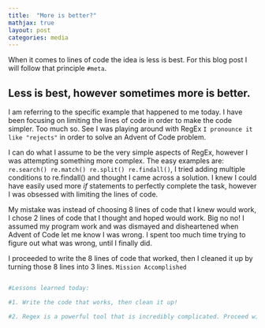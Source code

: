 ```yaml
---
title:  "More is better?"
mathjax: true
layout: post
categories: media
---
```


When it comes to lines of code the idea is less is best. For this blog post I will follow that principle `#meta`.

## Less is best, however sometimes more is better.

I am referring to the specific example that happened to me today. I have been focusing on limiting the lines of code in order to make the code simpler. Too much so. See I was playing around with RegEx `I pronounce it like "rejects"` in order to solve an Advent of Code problem.

I can do what I assume to be the very simple aspects of RegEx, however I was attempting something more complex. The easy examples are:  `re.search() re.match() re.split() re.findall()`, I tried adding multiple conditions to re.findall() and thought I came across a solution. I knew I could have easily used more *if* statements to perfectly complete the task, however I was obsessed with limiting the lines of code.

My mistake was instead of choosing 8 lines of code that I knew would work, I chose 2 lines of code that I thought and hoped would work. Big no no!
I assumed my program work and was dismayed and disheartened when Advent of Code let me know I was wrong. I spent too much time trying to figure out what was wrong, until I finally did.

I proceeded to write the 8 lines of code that worked, then I cleaned it up by turning those 8 lines into 3 lines. `Mission Accomplished`

```python

#Lessons learned today:

#1. Write the code that works, then clean it up!

#2. Regex is a powerful tool that is incredibly complicated. Proceed with Caution
```
